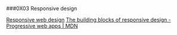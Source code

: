 ###0X03 Responsive design


[Responsive web design](https://web.dev/responsive-web-design-basics/)
[The building blocks of responsive design - Progressive web apps | MDN](https://developer.mozilla.org/en-US/docs/Web/Progressive_web_apps/Responsive/responsive_design_building_blocks)
